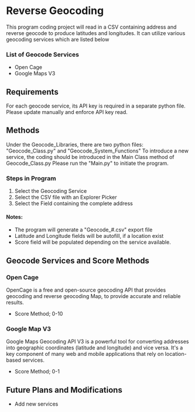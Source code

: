 # Reverse Geocoding 

This program coding project will read in a CSV containing address and reverse geocode to produce latitudes and longitudes.
It can utilize various geocoding services which are listed below

### List of Geocode Services
*  Open Cage
*  Google Maps V3

## Requirements
For each geocode service, its API key is required in a separate python file. Please update manually and enforce API key read.

## Methods
Under the Geocode_Libraries, there are two python files: "Geocode_Class.py" and "Geocode_System_Functions"
To introduce a new service, the coding should be introduced in the Main Class method of Geocode_Class.py
Please run the "Main.py" to initiate the program.

### Steps in Program
1.  Select the Geocoding Service
2.  Select the CSV file with an Explorer Picker
3.  Select the Field containing the complete address 

#### Notes:
* The program will generate a "Geocode_#.csv" export file
* Latitude and Longitude fields will be autofill, if a location exist
* Score field will be populated depending on the service available.


## Geocode Services and Score Methods
### Open Cage
OpenCage is a free and open-source geocoding API that provides geocoding and reverse geocoding 
Map, to provide accurate and reliable results.
* Score Method; 0-10

### Google Map V3
Google Maps Geocoding API V3 is a powerful tool for converting addresses into geographic coordinates (latitude and longitude) and vice versa. 
It's a key component of many web and mobile applications that rely on location-based services.
* Score Method; 0-1


## Future Plans and Modifications
* Add new services

